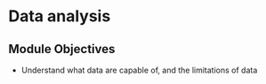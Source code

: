 # Data analysis
## Module Objectives
- Understand what data are capable of, and the limitations of data